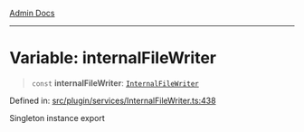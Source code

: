 [Admin Docs](/)

***

# Variable: internalFileWriter

> `const` **internalFileWriter**: [`InternalFileWriter`](../classes/InternalFileWriter.md)

Defined in: [src/plugin/services/InternalFileWriter.ts:438](https://github.com/PalisadoesFoundation/talawa-admin/blob/main/src/plugin/services/InternalFileWriter.ts#L438)

Singleton instance export

